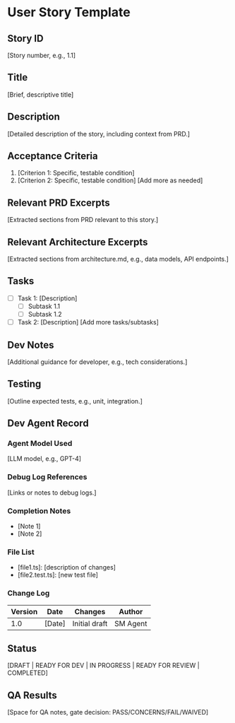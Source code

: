 # User Story Template

## Story ID

[Story number, e.g., 1.1]

## Title

[Brief, descriptive title]

## Description

[Detailed description of the story, including context from PRD.]

## Acceptance Criteria

1. [Criterion 1: Specific, testable condition]
2. [Criterion 2: Specific, testable condition]
[Add more as needed]

## Relevant PRD Excerpts

[Extracted sections from PRD relevant to this story.]

## Relevant Architecture Excerpts

[Extracted sections from architecture.md, e.g., data models, API endpoints.]

## Tasks

- [ ] Task 1: [Description]
  - [ ] Subtask 1.1
  - [ ] Subtask 1.2
- [ ] Task 2: [Description]
[Add more tasks/subtasks]

## Dev Notes

[Additional guidance for developer, e.g., tech considerations.]

## Testing

[Outline expected tests, e.g., unit, integration.]

## Dev Agent Record

### Agent Model Used

[LLM model, e.g., GPT-4]

### Debug Log References

[Links or notes to debug logs.]

### Completion Notes

- [Note 1]
- [Note 2]

### File List

- [file1.ts]: [description of changes]
- [file2.test.ts]: [new test file]

### Change Log

| Version | Date | Changes | Author |
|---------|------|---------|--------|
| 1.0     | [Date] | Initial draft | SM Agent |

## Status

[DRAFT | READY FOR DEV | IN PROGRESS | READY FOR REVIEW | COMPLETED]

## QA Results

[Space for QA notes, gate decision: PASS/CONCERNS/FAIL/WAIVED]